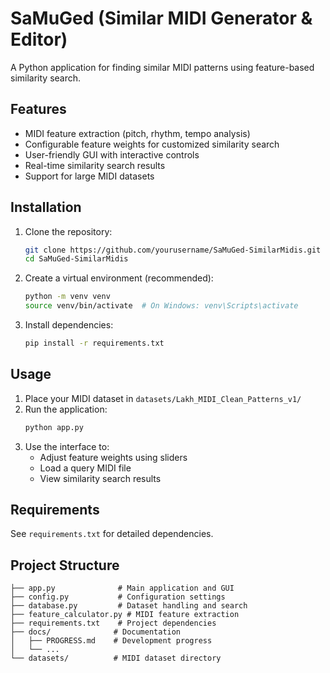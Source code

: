 # SaMuGed (Similar MIDI Generator & Editor)

A Python application for finding similar MIDI patterns using feature-based similarity search.

## Features

- MIDI feature extraction (pitch, rhythm, tempo analysis)
- Configurable feature weights for customized similarity search
- User-friendly GUI with interactive controls
- Real-time similarity search results
- Support for large MIDI datasets

## Installation

1. Clone the repository:
   ```bash
   git clone https://github.com/yourusername/SaMuGed-SimilarMidis.git
   cd SaMuGed-SimilarMidis
   ```

2. Create a virtual environment (recommended):
   ```bash
   python -m venv venv
   source venv/bin/activate  # On Windows: venv\Scripts\activate
   ```

3. Install dependencies:
   ```bash
   pip install -r requirements.txt
   ```

## Usage

1. Place your MIDI dataset in `datasets/Lakh_MIDI_Clean_Patterns_v1/`
2. Run the application:
   ```bash
   python app.py
   ```
3. Use the interface to:
   - Adjust feature weights using sliders
   - Load a query MIDI file
   - View similarity search results

## Requirements

See `requirements.txt` for detailed dependencies.

## Project Structure

```
├── app.py              # Main application and GUI
├── config.py           # Configuration settings
├── database.py         # Dataset handling and search
├── feature_calculator.py # MIDI feature extraction
├── requirements.txt    # Project dependencies
├── docs/              # Documentation
│   ├── PROGRESS.md    # Development progress
│   └── ...
└── datasets/          # MIDI dataset directory
```
